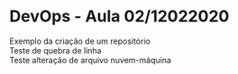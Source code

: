 # DevOps - Aula 02/12022020
Exemplo da criação de um repositório<br>
Teste de quebra de linha<br>
Teste alteração de arquivo nuvem-máquina
